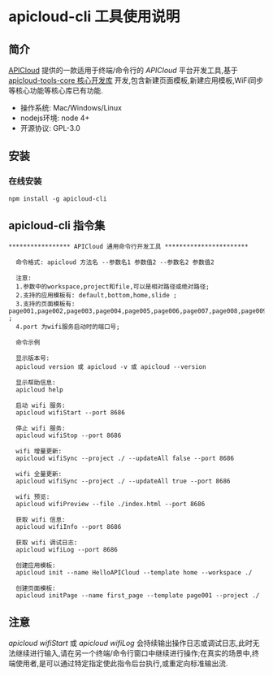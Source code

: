 # apicloud-cli 工具使用说明

## 简介

[APICloud](http://www.apicloud.com/) 提供的一款适用于终端/命令行的 *APICloud* 平台开发工具,基于 [apicloud-tools-core 核心开发库](https://www.npmjs.com/package/apicloud-tools-core) 开发,包含新建页面模板,新建应用模板,WiFi同步等核心功能等核心库已有功能.

* 操作系统: Mac/Windows/Linux
* nodejs环境: node 4+
* 开源协议: GPL-3.0

## 安装

### 在线安装

```shell
npm install -g apicloud-cli
```

## apicloud-cli 指令集

```
***************** APICloud 通用命令行开发工具 ***********************

  命令格式: apicloud 方法名 --参数名1 参数值2 --参数名2 参数值2

  注意:
  1.参数中的workspace,project和file,可以是相对路径或绝对路径;
  2.支持的应用模板有: default,bottom,home,slide ;
  3.支持的页面模板有: page001,page002,page003,page004,page005,page006,page007,page008,page009,page010,page011,page012,page013,page014,page015,page016,page017,page018,page019,page020,page021,page022,page023,page024,page025,page026 ;
  4.port 为wifi服务启动时的端口号;

  命令示例

  显示版本号:
  apicloud version 或 apicloud -v 或 apicloud --version

  显示帮助信息:
  apicloud help

  启动 wifi 服务:
  apicloud wifiStart --port 8686

  停止 wifi 服务:
  apicloud wifiStop --port 8686

  wifi 增量更新:
  apicloud wifiSync --project ./ --updateAll false --port 8686

  wifi 全量更新:
  apicloud wifiSync --project ./ --updateAll true --port 8686

  wifi 预览:
  apicloud wifiPreview --file ./index.html --port 8686

  获取 wifi 信息:
  apicloud wifiInfo --port 8686

  获取 wifi 调试日志:
  apicloud wifiLog --port 8686

  创建应用模板:
  apicloud init --name HelloAPICloud --template home --workspace ./

  创建页面模板:
  apicloud initPage --name first_page --template page001 --project ./
```

## 注意

*apicloud wifiStart* 或 *apicloud wifiLog* 会持续输出操作日志或调试日志,此时无法继续进行输入,请在另一个终端/命令行窗口中继续进行操作;在真实的场景中,终端使用者,是可以通过特定指定使此指令后台执行,或重定向标准输出流.
